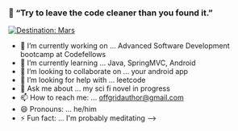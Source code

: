 ### 👋 “Try to leave the code cleaner than you found it.” 

[![Destination: Mars](https://img.shields.io/badge/DESTINATION:-MARS-GREEN.svg)](https://shields.io/)

- 🔭 I’m currently working on ... Advanced Software Development bootcamp at Codefellows
- 🌱 I’m currently learning ... Java, SpringMVC, Android
- 👯 I’m looking to collaborate on ... your android app
- 🤔 I’m looking for help with ... leetcode
- 💬 Ask me about ... my sci fi novel in progress
- 📫 How to reach me: ... offgridauthor@gmail.com
- 😄 Pronouns: ... he/him
- ⚡ Fun fact: ... I'm probably meditating
-->
